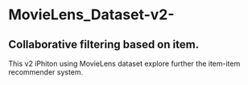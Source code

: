 # MovieLens_Dataset-v2-
## Collaborative filtering based on item.

This v2 iPhiton using MovieLens dataset explore further the item-item recommender system.
